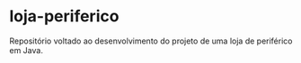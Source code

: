# loja-periferico
Repositório voltado ao desenvolvimento do projeto de uma loja de periférico em Java.
